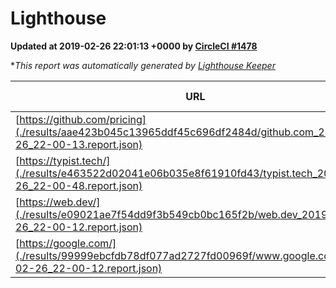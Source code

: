 
# Lighthouse

**Updated at 2019-02-26 22:01:13 +0000 by [CircleCI #1478](https://circleci.com/gh/ItinerisLtd/lighthouse-keeper-example/1478)**

**This report was automatically generated by [Lighthouse Keeper](https://github.com/itinerisltd/lighthouse-keeper)*

| URL | Performance | Accessibility | Best Practices | SEO | PWA | Updated At |
| --- | --- | --- | --- | --- | --- | --- |
| [https://github.com/pricing](./results/aae423b045c13965ddf45c696df2484d/github.com_2019-02-26_22-00-13.report.json) | 0.8 | 0.89 | 0.93 | 0.9 | 0.58 | 2019-02-26T22:00:13.260Z |
| [https://typist.tech/](./results/e463522d02041e06b035e8f61910fd43/typist.tech_2019-02-26_22-00-48.report.json) | 1 |  |  |  |  | 2019-02-26T22:00:48.738Z |
| [https://web.dev/](./results/e09021ae7f54dd9f3b549cb0bc165f2b/web.dev_2019-02-26_22-00-12.report.json) | 0.96 | 0.93 | 1 | 0.91 | 1 | 2019-02-26T22:00:12.088Z |
| [https://google.com/](./results/99999ebcfdb78df077ad2727fd00969f/www.google.com_2019-02-26_22-00-12.report.json) | 0.96 | 0.71 | 0.93 | 0.8 | 0.58 | 2019-02-26T22:00:12.949Z |
